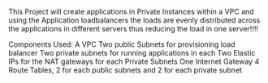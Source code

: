 This Project will create applications in Private Instances within a VPC and using the Application loadbalancers the loads are evenly distributed across the applications in different servers thus reducing the load in one server!!!!  

Components Used:
A VPC
Two public Subnets for provisioning load balancer
Two private subnets for running applications in each
Two Elastic IPs for the NAT gateways for each Private Subnets
One Internet Gateway
4 Route Tables, 2 for each public subnets and 2 for each private subnet
